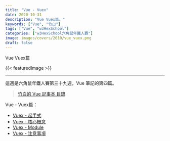 ```yaml
---
title: "Vue - Vuex"
date: 2020-10-31
description: "Vue Vuex篇。"
keywords: ["Vue", "竹白"]
tags: ["Vue", "w3HexSchool"]
categories: ["w3HexSchool六角鼠年鐵人賽"]
image: images/covers/2010/vue_vuex.png
draft: false
---
```


Vue Vuex篇

<!--more-->

{{< featuredImage >}}

<hr>

這週是六角鼠年鐵人賽第三十九週，Vue 筆記的第四篇。

>[竹白的 Vue 記事本 目錄](/posts/vue/menu/)

Vue - Vuex篇：
- [Vuex - 起手式](/posts/vue/vuex/introduction/)
- [Vuex - 核心概念](/posts/vue/vuex/coreconcepts/)
- [Vuex - Module](/posts/vue/vuex/module/)
- [Vuex - 注意事項](/posts/vue/vuex/warning/)

